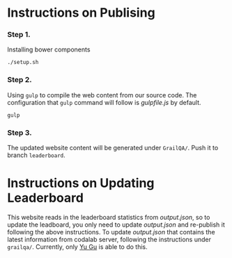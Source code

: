 # Instructions on Publising 
### Step 1.
Installing bower components
```
./setup.sh
```
### Step 2.
Using `gulp` to compile the web content from our source code. The configuration that `gulp` command will follow is *gulpfile.js* by default.
```
gulp
```
### Step 3.
The updated website content will be generated under `GrailQA/`. Push it to branch `leaderboard`.


# Instructions on Updating Leaderboard
This website reads in the leaderboard statistics from *output.json*, so to update the leadboard, you only need to update *output.json* and re-publish it following the above instructions. To update *output.json* that contains the latest information from codalab server, following the instructions under `grailqa/`. Currently, only [Yu Gu](mailto:gu.826@osu.edu) is able to do this.
